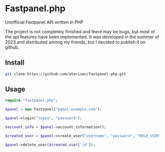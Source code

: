 # Fastpanel.php
Unofficial Fastpanel API written in PHP

The project is not completely finished and there may be bugs, but most of the api features have been implemented.
It was developed in the summer of 2023 and distributed among my friends, but I decided to publish it on github.

## Install
```bash
git clone https://github.com/atorisen/fastpanel-php.git
```

## Usage
```php
require "fastpanel.php";

$panel = new fastpanel("panel.example.com");

$panel->login("login", "password");

$account_info = $panel->account_information();

$created_user = $panel->create_user("username", "password", "ROLE_USER", 10240);

$panel->delete_user($created_user['id']);
```
